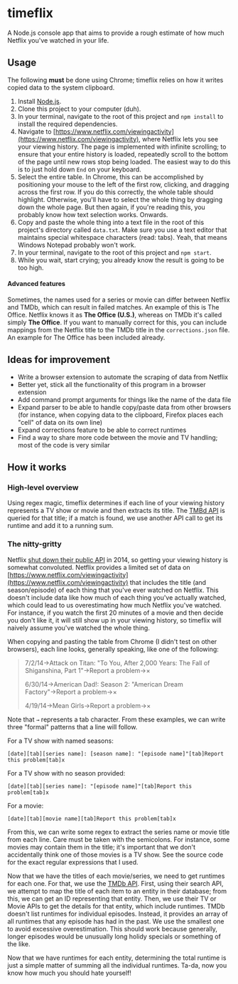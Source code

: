 # timeflix

A Node.js console app that aims to provide a rough estimate of how much Netflix you've watched in your life.

## Usage

The following **must** be done using Chrome; timeflix relies on how it writes copied data to the system clipboard.

1. Install [Node.js](https://nodejs.org/en/download/).
1. Clone this project to your computer (duh).
1. In your terminal, navigate to the root of this project and `npm install` to install the required dependencies.
1. Navigate to [https://www.netflix.com/viewingactivity](https://www.netflix.com/viewingactivity), where Netflix lets you see your viewing history. The page is implemented with infinite scrolling; to ensure that your entire history is loaded, repeatedly scroll to the bottom of the page until new rows stop being loaded. The easiest way to do this is to just hold down `End` on your keyboard.
1. Select the entire table. In Chrome, this can be accomplished by positioning your mouse to the left of the first row, clicking, and dragging across the first row. If you do this correctly, the whole table should highlight. Otherwise, you'll have to select the whole thing by dragging down the whole page. But then again, if you're reading this, you probably know how text selection works. Onwards.
1. Copy and paste the whole thing into a text file in the root of this project's directory called `data.txt`. Make sure you use a text editor that maintains special whitespace characters (read: tabs). Yeah, that means Windows Notepad probably won't work.
1. In your terminal, navigate to the root of this project and `npm start`.
1. While you wait, start crying; you already know the result is going to be too high.

#### Advanced features

Sometimes, the names used for a series or movie can differ between Netflix and TMDb, which can result in failed matches. An example of this is The Office. Netflix knows it as **The Office (U.S.)**, whereas on TMDb it's called simply **The Office**. If you want to manually correct for this, you can include mappings from the Netflix title to the TMDb title in the `corrections.json` file. An example for The Office has been included already.

## Ideas for improvement

* Write a browser extension to automate the scraping of data from Netflix
* Better yet, stick all the functionality of this program in a browser extension
* Add command prompt arguments for things like the name of the data file
* Expand parser to be able to handle copy/paste data from other browsers (for instance, when copying data to the clipboard, Firefox places each "cell" of data on its own line)
* Expand corrections feature to be able to correct runtimes
* Find a way to share more code between the movie and TV handling; most of the code is very similar

## How it works

### High-level overview

Using regex magic, timeflix determines if each line of your viewing history represents a TV show or movie and then extracts its title. The [TMBd API](https://www.themoviedb.org/documentation/api) is queried for that title; if a match is found, we use another API call to get its runtime and add it to a running sum.

### The nitty-gritty

Netflix [shut down their public API](https://techcrunch.com/2014/11/16/netflix-api/) in 2014, so getting your viewing history is somewhat convoluted. Netflix provides a limited set of data on [https://www.netflix.com/viewingactivity](https://www.netflix.com/viewingactivity) that includes the title (and season/episode) of each thing that you've ever watched on Netflix. This doesn't include data like how much of each thing you've actually watched, which could lead to us overestimating how much Netflix you've watched. For instance, if you watch the first 20 minutes of a movie and then decide you don't like it, it will still show up in your viewing history, so timeflix will naively assume you've watched the whole thing.

When copying and pasting the table from Chrome (I didn't test on other browsers), each line looks, generally speaking, like one of the following:

> 7/2/14→Attack on Titan: "To You, After 2,000 Years: The Fall of Shiganshina, Part 1"→Report a problem→×
>
> 6/30/14→American Dad!: Season 2: "American Dream Factory"→Report a problem→×
>
> 4/19/14→Mean Girls→Report a problem→×

Note that `→` represents a tab character. From these examples, we can write three "formal" patterns that a line will follow.

For a TV show with named seasons:

```
[date][tab][series name]: [season name]: "[episode name]"[tab]Report this problem[tab]x
```

For a TV show with no season provided:
```
[date][tab][series name]: "[episode name]"[tab]Report this problem[tab]x
```

For a movie:
```
[date][tab][movie name][tab]Report this problem[tab]x
```

From this, we can write some regex to extract the series name or movie title from each line. Care must be taken with the semicolons. For instance, some movies may contain them in the title; it's important that we don't accidentally think one of those movies is a TV show. See the source code for the exact regular expressions that I used.

Now that we have the titles of each movie/series, we need to get runtimes for each one. For that, we use the [TMDb API](https://www.themoviedb.org/documentation/api). First, using their search API, we attempt to map the title of each item to an entity in their database; from this, we can get an ID representing that entity. Then, we use their TV or Movie APIs to get the details for that entity, which include runtimes. TMDb doesn't list runtimes for individual episodes. Instead, it provides an array of all runtimes that any episode has had in the past. We use the smallest one to avoid excessive overestimation. This should work because generally, longer episodes would be unusually long holidy specials or something of the like.

Now that we have runtimes for each entity, determining the total runtime is just a simple matter of summing all the individual runtimes. Ta-da, now you know how much you should hate yourself!
